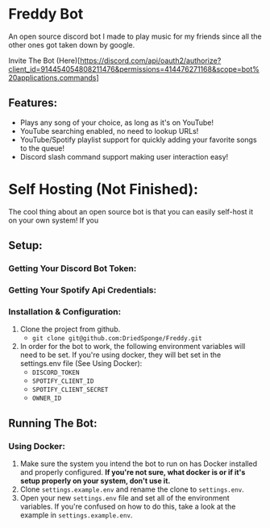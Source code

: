 # Freddy Bot

An open source discord bot I made to play music for my friends since all the other ones got taken down by google.

Invite The Bot (Here)[https://discord.com/api/oauth2/authorize?client_id=914454054808211476&permissions=414476271168&scope=bot%20applications.commands]

## Features:
- Plays any song of your choice, as long as it's on YouTube!
- YouTube searching enabled, no need to lookup URLs!
- YouTube/Spotify playlist support for quickly adding your favorite songs to the queue!
- Discord slash command support making user interaction easy!

# Self Hosting (Not Finished):
The cool thing about an open source bot is that you can easily self-host it on your own system! If you 

## Setup:

### Getting Your Discord Bot Token:

### Getting Your Spotify Api Credentials:

### Installation & Configuration:
1. Clone the project from github.
    - `git clone git@github.com:DriedSponge/Freddy.git`
2. In order for the bot to work, the following environment variables will need to be set. If you're using docker, they will bet set in the settings.env file (See Using Docker):
    - `DISCORD_TOKEN`
    - `SPOTIFY_CLIENT_ID`
    - `SPOTIFY_CLIENT_SECRET`
    - `OWNER_ID`

## Running The Bot:

### Using Docker:
1. Make sure the system you intend the bot to run on has Docker installed and properly configured. **If you're not sure, what docker is or if it's setup properly on your system, don't use it.**
2. Clone `settings.example.env` and rename the clone to `settings.env`.
3. Open your new `settings.env` file and set all of the environment variables. If you're confused on how to do this, take a look at the example in `settings.example.env`.

    
